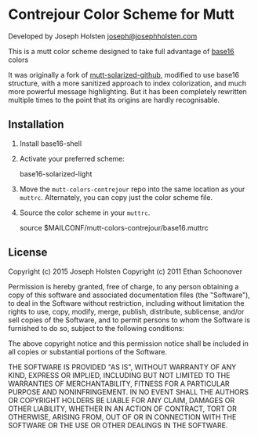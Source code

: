# Contrejour Color Scheme for Mutt

Developed by Joseph Holsten <joseph@josephholsten.com>

This is a mutt color scheme designed to take full advantage of
[base16](http://chriskempson.com/projects/base16/) colors

It was originally a fork of
[mutt-solarized-github](https://github.com/altercation/mutt-colors-solarized),
modified to use base16 structure, with a more sanitized approach to
index colorization, and much more powerful message highlighting. But it
has been completely rewritten multiple times to the point that its
origins are hardly recognisable.

## Installation

1.  Install base16-shell
2.  Activate your preferred scheme:

    base16-solarized-light

3.  Move the `mutt-colors-contrejour` repo into the same location as
    your `muttrc`. Alternately, you can copy just the color scheme file.

4.  Source the color scheme in your `muttrc`.

    source $MAILCONF/mutt-colors-contrejour/base16.muttrc

## License

Copyright (c) 2015 Joseph Holsten Copyright (c) 2011 Ethan Schoonover

Permission is hereby granted, free of charge, to any person obtaining a
copy of this software and associated documentation files (the
"Software"), to deal in the Software without restriction, including
without limitation the rights to use, copy, modify, merge, publish,
distribute, sublicense, and/or sell copies of the Software, and to
permit persons to whom the Software is furnished to do so, subject to
the following conditions:

The above copyright notice and this permission notice shall be included
in all copies or substantial portions of the Software.

THE SOFTWARE IS PROVIDED "AS IS", WITHOUT WARRANTY OF ANY KIND, EXPRESS
OR IMPLIED, INCLUDING BUT NOT LIMITED TO THE WARRANTIES OF
MERCHANTABILITY, FITNESS FOR A PARTICULAR PURPOSE AND NONINFRINGEMENT.
IN NO EVENT SHALL THE AUTHORS OR COPYRIGHT HOLDERS BE LIABLE FOR ANY
CLAIM, DAMAGES OR OTHER LIABILITY, WHETHER IN AN ACTION OF CONTRACT,
TORT OR OTHERWISE, ARISING FROM, OUT OF OR IN CONNECTION WITH THE
SOFTWARE OR THE USE OR OTHER DEALINGS IN THE SOFTWARE.
